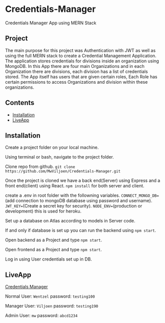 # Credentials-Manager
Credentials Manager App using MERN Stack

## Project

The main purpose for this project was Authentication with JWT as well as using the full MERN stack to create a Credential Management Application.
The application stores credentials for divisions inside an organization using MongoDB. In this App there are four main Organizations and in each Organization
there are divisions, each division has a list of credentials stored. The App itself has users that are given certain roles, Each Role has certain permissions
to access Organizations and division within these organizations.

## Contents

- [Installation](#installation)
- [LiveApp](#liveApp)

## Installation

Create a project folder on your local machine.

Using terminal or bash, navigate to the project folder.

Clone repo from github.
`git clone https://github.com/MwViljoen/Credentials-Manager.git`

Once the project is cloned we have a back end(Server) using Express and a front end(client) using React.
`npm install` for both server and client.

create a .env in root folder with the followning variables.
`CONNECT_MONGO_DB=`(add connection to mongoDB database using password and username).
`JWT_KEY=`(Create a secret key for security).
`NODE_ENV=`(production or development) this is used for heroku.

Set up a database on Atlas according to models in Server code.

If and only if database is set up you can run the backend using `npm start`.

Open backend as a Project and type `npm start`.

Open frontend as a Project and type `npm start`.

Log in using User credentials set up in DB.

## LiveApp

[Credentials Manager](https://credentialsmanagermern.herokuapp.com)

Normal User: `Wentzel`
password: `testing100`

Manager User: `Viljoen`
password: `testing190`

Admin User: `mw`
password: `abcd1234`
